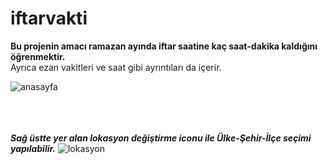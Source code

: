 # iftarvakti
**Bu projenin amacı ramazan ayında iftar saatine kaç saat-dakika kaldığını öğrenmektir.** <br>
Ayrıca ezan vakitleri ve saat gibi ayrıntıları da içerir. <br>

![anasayfa](https://user-images.githubusercontent.com/59209223/116689791-2c2f1f00-a9c1-11eb-8ae3-6801725aaa0f.PNG) <br><br><br><br>

***Sağ üstte yer alan lokasyon değiştirme iconu ile Ülke-Şehir-İlçe seçimi yapılabilir.***
![lokasyon](https://user-images.githubusercontent.com/59209223/116689804-305b3c80-a9c1-11eb-99a2-e3fe95e450fd.PNG)
